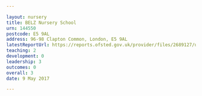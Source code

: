 ```yaml
---

layout: nursery
title: BELZ Nursery School
urn: 144550
postcode: E5 9AL
address: 96-98 Clapton Common, London, E5 9AL
latestReportUrl: https://reports.ofsted.gov.uk/provider/files/2689127/urn/144550.pdf
teaching: 2
development: 0
leadership: 3
outcomes: 0
overall: 3
date: 9 May 2017

---
```

